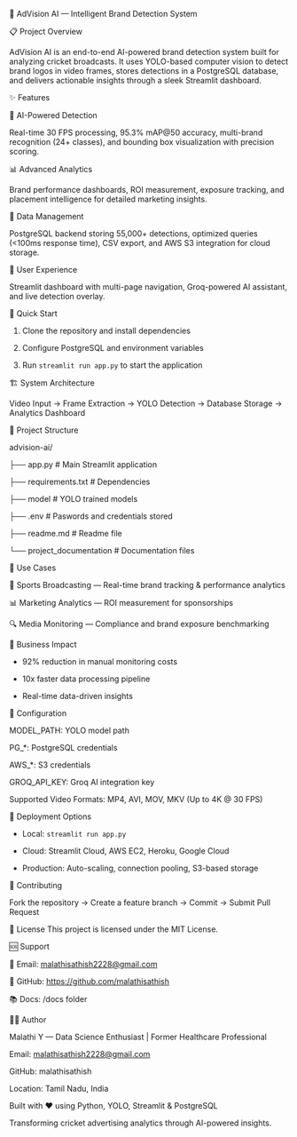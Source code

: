 🎯 AdVision AI — Intelligent Brand Detection System

📋 Project Overview

AdVision AI is an end-to-end AI-powered brand detection system built for analyzing cricket broadcasts.
It uses YOLO-based computer vision to detect brand logos in video frames, stores detections in a PostgreSQL database,
and delivers actionable insights through a sleek Streamlit dashboard.

✨ Features

🤖 AI-Powered Detection

Real-time 30 FPS processing, 95.3% mAP@50 accuracy, multi-brand recognition (24+ classes),
and bounding box visualization with precision scoring.

📊 Advanced Analytics

Brand performance dashboards, ROI measurement, exposure tracking, and placement intelligence
for detailed marketing insights.

💾 Data Management

PostgreSQL backend storing 55,000+ detections, optimized queries (<100ms response time),
CSV export, and AWS S3 integration for cloud storage.

🎯 User Experience

Streamlit dashboard with multi-page navigation, Groq-powered AI assistant, and live detection overlay.

🚀 Quick Start

1. Clone the repository and install dependencies

2. Configure PostgreSQL and environment variables

3. Run `streamlit run app.py` to start the application

🏗️ System Architecture

Video Input → Frame Extraction → YOLO Detection → Database Storage → Analytics Dashboard

📁 Project Structure

advision-ai/

├── app.py                 # Main Streamlit application

├── requirements.txt       # Dependencies

├── model                  # YOLO trained models

├── .env                   # Paswords and credentials stored 

├── readme.md              # Readme file 

└── project_documentation  # Documentation files

🎯 Use Cases

🏏 Sports Broadcasting — Real-time brand tracking & performance analytics

📊 Marketing Analytics — ROI measurement for sponsorships

🔍 Media Monitoring — Compliance and brand exposure benchmarking

💼 Business Impact


- 92% reduction in manual monitoring costs

- 10x faster data processing pipeline

- Real-time data-driven insights

🔧 Configuration

MODEL_PATH: YOLO model path

PG_*: PostgreSQL credentials

AWS_*: S3 credentials

GROQ_API_KEY: Groq AI integration key

Supported Video Formats: MP4, AVI, MOV, MKV (Up to 4K @ 30 FPS)

🚀 Deployment Options

- Local: `streamlit run app.py`

- Cloud: Streamlit Cloud, AWS EC2, Heroku, Google Cloud

- Production: Auto-scaling, connection pooling, S3-based storage

🤝 Contributing

Fork the repository → Create a feature branch → Commit → Submit Pull Request

📄 License
This project is licensed under the MIT License.

🆘 Support

📧 Email: malathisathish2228@gmail.com

💬 GitHub: https://github.com/malathisathish

📚 Docs: /docs folder

👩‍💻 Author

Malathi Y — Data Science Enthusiast | Former Healthcare Professional

Email: malathisathish2228@gmail.com

GitHub: malathisathish

Location: Tamil Nadu, India

Built with ❤️ using Python, YOLO, Streamlit & PostgreSQL

Transforming cricket advertising analytics through AI-powered insights.


